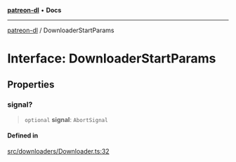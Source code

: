 [**patreon-dl**](../README.md) • **Docs**

***

[patreon-dl](../README.md) / DownloaderStartParams

# Interface: DownloaderStartParams

## Properties

### signal?

> `optional` **signal**: `AbortSignal`

#### Defined in

[src/downloaders/Downloader.ts:32](https://github.com/patrickkfkan/patreon-dl/blob/7168e7165dfd3021aec234ee0e8458b1a8040c70/src/downloaders/Downloader.ts#L32)
